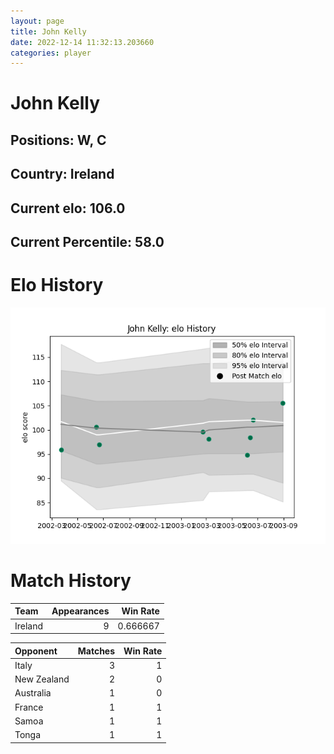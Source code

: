 ```yaml
---  
layout: page  
title: John Kelly  
date: 2022-12-14 11:32:13.203660  
categories: player  
---
```

# John Kelly

## Positions: W, C

## Country: Ireland

## Current elo: 106.0

## Current Percentile: 58.0

# Elo History


![elo history](history_JohnKelly.png)
# Match History


| Team    |   Appearances |   Win Rate |
|:--------|--------------:|-----------:|
| Ireland |             9 |   0.666667 |

| Opponent    |   Matches |   Win Rate |
|:------------|----------:|-----------:|
| Italy       |         3 |          1 |
| New Zealand |         2 |          0 |
| Australia   |         1 |          0 |
| France      |         1 |          1 |
| Samoa       |         1 |          1 |
| Tonga       |         1 |          1 |